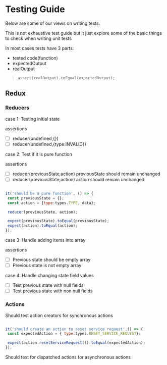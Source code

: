 # Testing Guide

Below are some of our views on writing tests.

This is not exhaustive test guide but it just explore some of the basic things to check when writing unit tests

In most cases tests have 3 parts:

- tested code(function)
- expectedOutput
- realOutput

> `assert(realOutput).toEqual(expectedOutput);`

## Redux

### Reducers

case 1: Testing initial state

assertions

- [ ] reducer(undefined,{})
- [ ] reducer(undefined,{type:INVALID})

case 2: Test if it is pure function

assertions

- [ ] reducer(previousState,action) previousState should remain unchanged
- [ ] reducer(previousState,action) action should remain unchanged

```js

it('should be a pure function', () => {
 const previousState = {};
 const action = {type:types.TYPE, data};

 reducer(previousState, action);

 expect(previousState).toEqual(previousState);
 expect(action).toEqual(action);
});
```

case 3: Handle adding items into array

assertions

- [ ] Previous state should be empty array
- [ ] Previous state is not empty array

case 4: Handle changing state field values

- [ ] Test previous state with null fields
- [ ] Test previous state with non null fields

### Actions

Should test action creators for synchronous actions

```js

it('should create an action to reset service request',() => {
 const expectedAction = { type:types.RESET_SERVICE_REQUEST};

 expect(action.resetServiceRequest()).toEqual(expectedAction);
});
```

Should test for dispatched actions for asynchronous actions
